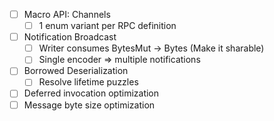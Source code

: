 - [ ] Macro API: Channels
  - [ ] 1 enum variant per RPC definition
- [ ] Notification Broadcast
  - [ ] Writer consumes BytesMut -> Bytes (Make it sharable)
  - [ ] Single encoder => multiple notifications
- [ ] Borrowed Deserialization
  - [ ] Resolve lifetime puzzles
- [ ] Deferred invocation optimization
- [ ] Message byte size optimization